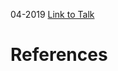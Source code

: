 

04-2019
[Link to Talk](https://www.churchofjesuschrist.org/study/general-conference/2019/04/priesthood-session?lang=eng)



# References
